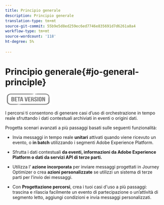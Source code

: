```yaml
---
title: Principio generale
description: Principio generale
translation-type: tm+mt
source-git-commit: 55b9e5d8ed259ec6ed7746e835691d7d6261a8a4
workflow-type: tm+mt
source-wordcount: '118'
ht-degree: 5%

---
```


# Principio generale{#jo-general-principle}

![](../assets/do-not-localize/badge.png)

I percorsi ti consentono di generare casi d’uso di orchestrazione in tempo reale sfruttando i dati contestuali archiviati in eventi o origini dati.

Progetta scenari avanzati a più passaggi basati sulle seguenti funzionalità:

* Invia messaggi in tempo reale **unitari** attivati quando viene ricevuto un evento, o **in batch** utilizzando i segmenti Adobe Experience Platform.

* Sfrutta i dati contestuali **da eventi, informazioni da Adobe Experience Platform o dati da servizi API di terze parti.**

* Utilizza l’ **azione incorporata** per inviare messaggi progettati in Journey Optimizer o crea **azioni personalizzate** se utilizzi un sistema di terze parti per l’invio dei messaggi.

* Con **Progettazione percorsi**, crea i tuoi casi d&#39;uso a più passaggi: trascina e rilascia facilmente un evento di partecipazione o un’attività di segmento letto, aggiungi condizioni e invia messaggi personalizzati.
